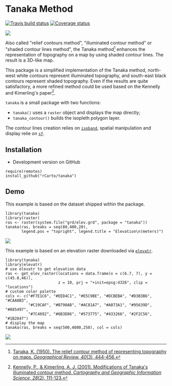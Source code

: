 # Tanaka Method

[![Travis build status](https://travis-ci.org/rCarto/tanaka.svg?branch=master)](https://travis-ci.org/rCarto/tanaka)
[![Coverage status](https://codecov.io/gh/rCarto/tanaka/branch/master/graph/badge.svg)](https://codecov.io/github/rCarto/tanaka?branch=master)

![](https://raw.githubusercontent.com/rCarto/tanaka/master/img/banner.png)  

Also called "relief contours method", "illuminated contour method" or "shaded 
contour lines method", the Tanaka method[^1] enhances the representation of topography 
on a map by using shaded contour lines. The result is a 3D-like map.

This package is a simplified implementation of the Tanaka method, north-west white contours represent 
illuminated topography, and south-east black contours represent shaded topography. 
Even if the results are quite satisfactory, a more refined method could be used 
based on the Kennelly and Kimerling's paper[^2]. 


`tanaka` is a small package with two functions:

- `tanaka()` uses a `raster` object and displays the map directly;
- `tanaka_contour()` builds the isopleth polygon layer. 


The contour lines creation relies on [`isoband`](https://github.com/clauswilke/isoband), 
spatial manipulation and display relie on [`sf`](https://github.com/r-spatial/sf). 


## Installation
* Development version on GitHub
```{r}
require(remotes)
install_github("rCarto/tanaka")
```

## Demo

This example is based on the dataset shipped within the package. 
```{r}
library(tanaka)
library(raster)
ras <- raster(system.file("grd/elev.grd", package = "tanaka"))
tanaka(ras, breaks = seq(80,400,20), 
       legend.pos = "topright", legend.title = "Elevation\n(meters)")
```
![](https://raw.githubusercontent.com/rCarto/tanaka/master/img/ex1.png)  

This example is based on an  elevation raster downloaded via 
[`elevatr`](https://github.com/jhollist/elevatr). 
```{r}
library(tanaka)
library(elevatr)
# use elevatr to get elevation data
ras <- get_elev_raster(locations = data.frame(x = c(6.7, 7), y = c(45.8,46)),
                       z = 10, prj = "+init=epsg:4326", clip = "locations")
# custom color palette
cols <- c("#F7E1C6", "#EED4C1", "#E5C9BE", "#DCBEBA", "#D3B3B6", "#CAA8B3", 
          "#C19CAF", "#B790AB", "#AC81A7", "#A073A1", "#95639D", "#885497", 
          "#7C4692", "#6B3D86", "#573775", "#433266", "#2F2C56", "#1B2847")
# display the map
tanaka(ras, breaks = seq(500,4800,250), col = cols)
```
![](https://raw.githubusercontent.com/rCarto/tanaka/master/img/ex2.png)  



[^1]: [Tanaka, K. (1950). The relief contour method of representing topography on maps. *Geographical Review, 40*(3), 444-456.](https://www.jstor.org/stable/211219)
[^2]: [Kennelly, P., & Kimerling, A. J. (2001). Modifications of Tanaka's illuminated contour method. *Cartography and Geographic Information Science, 28*(2), 111-123.](http://www.mbmg.mtech.edu/pdf/gis_illum.pdf)


